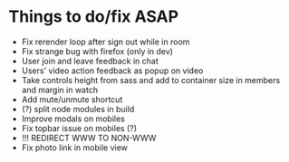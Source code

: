 # Things to do/fix ASAP

* Fix rerender loop after sign out while in room
* Fix strange bug with firefox (only in dev)
* User join and leave feedback in chat
* Users' video action feedback as popup on video
* Take controls height from sass and add to container size in members and margin in watch
* Add mute/unmute shortcut
* (?) split node modules in build
* Improve modals on mobiles
* Fix topbar issue on mobiles (?)
* !!! REDIRECT WWW TO NON-WWW
* Fix photo link in mobile view
